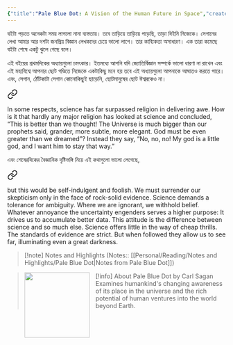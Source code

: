 ```yaml
---
{"title":"Pale Blue Dot: A Vision of the Human Future in Space","created":"2016-10-22T00:00:00+06:00","updated":"2023-01-28T14:16:19+06:00","read_count":1,"dg-publish":true,"tags":["science"],"authors":["Carl Sagan","Ann Druyan"],"isbn10":345376595,"rating":4,"reviewed":true,"cover":"https://images-na.ssl-images-amazon.com/images/S/compressed.photo.goodreads.com/books/1500191671i/61663.jpg","dg-metatags":{"og:image":"https://images-na.ssl-images-amazon.com/images/S/compressed.photo.goodreads.com/books/1500191671i/61663.jpg"},"log":[{"status":"Read","timestamp":"2017-04-04T00:00:00+06:00"},{"status":"To Read","timestamp":"2016-10-22T00:00:00+06:00"}],"status":"Read","dg-path":"Reading/Books/Read/Pale Blue Dot by Carl Sagan.md","permalink":"/reading/books/read/pale-blue-dot-by-carl-sagan/","metatags":{"og:image":"https://images-na.ssl-images-amazon.com/images/S/compressed.photo.goodreads.com/books/1500191671i/61663.jpg"},"dgPassFrontmatter":true,"noteIcon":"1"}
---
```


বইটা পড়তে অনেকটা সময় লাগলো নানা ব্যস্ততায়। তবে তাড়িয়ে তাড়িয়ে পড়েছি, তাড়া দিইনি নিজেকে। সেগানের লেখা আমার আর দশটা জনপ্রিয় বিজ্ঞান লেখকদের চেয়ে ভালো লাগে। তার কাব্যিকতা অসাধারণ। এক তারা কমেছে বইটা শেষে একটু ঝুলে গেছে বলে।  
  
এই বইয়ের প্রথমদিকের অধ্যায়গুলো চমৎকার। ইতমধ্যে আপনি যদি জ্যোতির্বিজ্ঞান সম্পর্কে ভালো ধারণা না রাখেন এবং এই মহাবিশ্বে আপনার ছোট গণ্ডিতে নিজেকে একটাকিছু মনে হয় তবে এই অধ্যায়গুলো আপনাকে আঘাতও করতে পারে। এবং, সেগান, ঠোঁটকাটা সেগান কোনোকিছুই ছাড়েনি, ছোটমানুষের ছোট ঈশ্বরকেও না।  


<div class="transclusion internal-embed is-loaded"><a class="markdown-embed-link" href="/reading/notes-and-highlights/pale-blue-dot/#4d8832" aria-label="Open link"><svg xmlns="http://www.w3.org/2000/svg" width="24" height="24" viewBox="0 0 24 24" fill="none" stroke="currentColor" stroke-width="2" stroke-linecap="round" stroke-linejoin="round" class="svg-icon lucide-link"><path d="M10 13a5 5 0 0 0 7.54.54l3-3a5 5 0 0 0-7.07-7.07l-1.72 1.71"></path><path d="M14 11a5 5 0 0 0-7.54-.54l-3 3a5 5 0 0 0 7.07 7.07l1.71-1.71"></path></svg></a><div class="markdown-embed">



In some respects, science has far surpassed religion in delivering awe. How is it that hardly any major religion has looked at science and concluded, “This is better than we thought! The Universe is much bigger than our prophets said, grander, more subtle, more elegant. God must be even greater than we dreamed”? Instead they say, “No, no, no! My god is a little god, and I want him to stay that way.” 

</div></div>

  
এবং শেষেরদিকের বৈজ্ঞানিক দৃষ্টিভঙ্গি নিয়ে এই কথাগুলো ভালো লেগেছে,


<div class="transclusion internal-embed is-loaded"><a class="markdown-embed-link" href="/reading/notes-and-highlights/pale-blue-dot/#16492a" aria-label="Open link"><svg xmlns="http://www.w3.org/2000/svg" width="24" height="24" viewBox="0 0 24 24" fill="none" stroke="currentColor" stroke-width="2" stroke-linecap="round" stroke-linejoin="round" class="svg-icon lucide-link"><path d="M10 13a5 5 0 0 0 7.54.54l3-3a5 5 0 0 0-7.07-7.07l-1.72 1.71"></path><path d="M14 11a5 5 0 0 0-7.54-.54l-3 3a5 5 0 0 0 7.07 7.07l1.71-1.71"></path></svg></a><div class="markdown-embed">



but this would be self-indulgent and foolish. We must surrender our skepticism only in the face of rock-solid evidence. Science demands a tolerance for ambiguity. Where we are ignorant, we withhold belief. Whatever annoyance the uncertainty engenders serves a higher purpose: It drives us to accumulate better data. This attitude is the difference between science and so much else. Science offers little in the way of cheap thrills. The standards of evidence are strict. But when followed they allow us to see far, illuminating even a great darkness. 

</div></div>


> [!note] Notes and Highlights
> (Notes:: [[Personal/Reading/Notes and Highlights/Pale Blue Dot\|Notes from Pale Blue Dot]])

> [!info] About Pale Blue Dot by Carl Sagan
> <img src="https://images-na.ssl-images-amazon.com/images/S/compressed.photo.goodreads.com/books/1500191671i/61663.jpg" style="float: left; width: 150px; height: auto; margin-right: 1em;"/> Examines humankind's changing awareness of its place in the universe and the rich potential of human ventures into the world beyond Earth.
